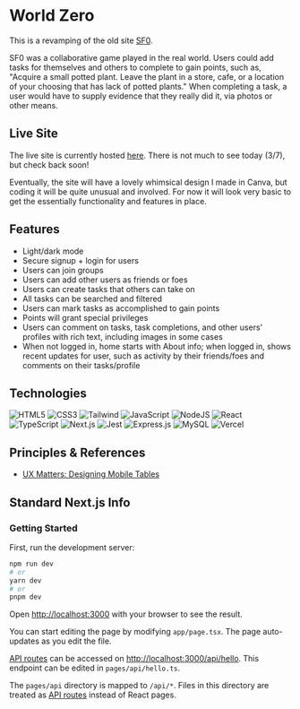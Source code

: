 # World Zero

This is a revamping of the old site <a href="http://sf0.org/" target="_blank">SF0</a>.

SF0 was a collaborative game played in the real world. Users could add tasks for themselves and others to complete to gain points, such as, "Acquire a small potted plant. Leave the plant in a store, cafe, or a location of your choosing that has lack of potted plants." When completing a task, a user would have to supply evidence that they really did it, via photos or other means.

## Live Site

The live site is currently hosted <a href="https://world-zero.vercel.app/">here</a>. There is not much to see today (3/7), but check back soon!

Eventually, the site will have a lovely whimsical design I made in Canva, but coding it will be quite unusual and involved. For now it will look very basic to get the essentially functionality and features in place.

## Features

- Light/dark mode
- Secure signup + login for users
- Users can join groups
- Users can add other users as friends or foes
- Users can create tasks that others can take on
- All tasks can be searched and filtered
- Users can mark tasks as accomplished to gain points
- Points will grant special privileges
- Users can comment on tasks, task completions, and other users' profiles with rich text, including images in some cases
- When not logged in, home starts with About info; when logged in, shows recent updates for user, such as activity by their friends/foes and comments on their tasks/profile

## Technologies

![HTML5](https://img.shields.io/badge/html5-%23E34F26.svg?style=for-the-badge&logo=html5&logoColor=white)
![CSS3](https://img.shields.io/badge/css3-%231572B6.svg?style=for-the-badge&logo=css3&logoColor=white)
![Tailwind](https://img.shields.io/badge/Tailwind%20CSS-06B6D4.svg?style=for-the-badge&logo=Tailwind-CSS&logoColor=white)
![JavaScript](https://img.shields.io/badge/javascript-%23323330.svg?style=for-the-badge&logo=javascript&logoColor=%23F7DF1E)
![NodeJS](https://img.shields.io/badge/node.js-6DA55F?style=for-the-badge&logo=node.js&logoColor=white)
![React](https://img.shields.io/badge/react-%2320232a.svg?style=for-the-badge&logo=react&logoColor=%2361DAFB)
![TypeScript](https://img.shields.io/badge/typescript-%23007ACC.svg?style=for-the-badge&logo=typescript&logoColor=white)
![Next.js](https://img.shields.io/badge/Next.js-000000.svg?style=for-the-badge&logo=nextdotjs&logoColor=white)
![Jest](https://img.shields.io/badge/Jest-C21325.svg?style=for-the-badge&logo=Jest&logoColor=white)
![Express.js](https://img.shields.io/badge/express.js-%23404d59.svg?style=for-the-badge&logo=express&logoColor=%2361DAFB)
![MySQL](https://img.shields.io/badge/mysql-%2300f.svg?style=for-the-badge&logo=mysql&logoColor=white)
![Vercel](https://img.shields.io/badge/Vercel-000000.svg?style=for-the-badge&logo=Vercel&logoColor=white)

## Principles & References

- <a href="https://www.uxmatters.com/mt/archives/2020/07/designing-mobile-tables.php">UX Matters: Designing Mobile Tables</a>

## Standard Next.js Info

### Getting Started

First, run the development server:

```bash
npm run dev
# or
yarn dev
# or
pnpm dev
```

Open [http://localhost:3000](http://localhost:3000) with your browser to see the result.

You can start editing the page by modifying `app/page.tsx`. The page auto-updates as you edit the file.

[API routes](https://nextjs.org/docs/api-routes/introduction) can be accessed on [http://localhost:3000/api/hello](http://localhost:3000/api/hello). This endpoint can be edited in `pages/api/hello.ts`.

The `pages/api` directory is mapped to `/api/*`. Files in this directory are treated as [API routes](https://nextjs.org/docs/api-routes/introduction) instead of React pages.

